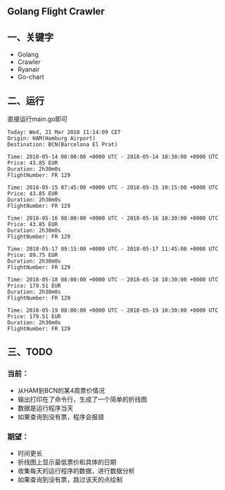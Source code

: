 Golang Flight Crawler
--

## 一、关键字
* Golang
* Crawler
* Ryanair
* Go-chart

## 二、运行
直接运行main.go即可

```
Today: Wed, 21 Mar 2018 11:14:09 CET
Origin: HAM(Hamburg Airport)
Destination: BCN(Barcelona El Prat)

Time: 2018-05-14 08:00:00 +0000 UTC - 2018-05-14 10:30:00 +0000 UTC
Price: 43.85 EUR
Duration: 2h30m0s
FlightNumber: FR 129

Time: 2018-05-15 07:45:00 +0000 UTC - 2018-05-15 10:15:00 +0000 UTC
Price: 43.85 EUR
Duration: 2h30m0s
FlightNumber: FR 129

Time: 2018-05-16 08:00:00 +0000 UTC - 2018-05-16 10:30:00 +0000 UTC
Price: 43.85 EUR
Duration: 2h30m0s
FlightNumber: FR 129

Time: 2018-05-17 09:15:00 +0000 UTC - 2018-05-17 11:45:00 +0000 UTC
Price: 89.75 EUR
Duration: 2h30m0s
FlightNumber: FR 129

Time: 2018-05-18 08:00:00 +0000 UTC - 2018-05-18 10:30:00 +0000 UTC
Price: 179.51 EUR
Duration: 2h30m0s
FlightNumber: FR 129

Time: 2018-05-19 08:00:00 +0000 UTC - 2018-05-19 10:30:00 +0000 UTC
Price: 179.51 EUR
Duration: 2h30m0s
FlightNumber: FR 129

```

## 三、TODO
### 当前：
* 从HAM到BCN的某4周票价情况
* 输出打印在了命令行，生成了一个简单的折线图
* 数据是运行程序当天
* 如果查询到没有票，程序会报错

### 期望：
* 时间更长
* 折线图上显示最低票价和具体的日期
* 收集每天的运行程序的数据，进行数据分析
* 如果查询到没有票，跳过该天的点绘制
